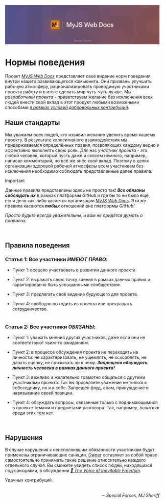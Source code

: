 <div>
    <img src='./docs/assets/specialForces.png'>
</div>

# Нормы поведения

Проект [_MyJS Web Docs_](https://github.com/mjdocs/myJS) представляет своё видение норм поведения
внутри нашего развивающегося комьюнити. Они призваны улучшить рабочую атмосферу, рационализировать
проводимую участниками проекта работу и в итоге сделать мир чуть-чуть лучше. Мы - _разработчики
проекта_ - приветствуем желание без исключения всех людей внести свой вклад в этот продукт любыми
возможными способами [_в рамках условий добровольных контрибуций_](/CONTRIBUTING.md).

## Наши стандарты

Мы уважаем всех людей, кто изъявил желание уделить время нашему проекту. В результате коллективного
взаимодействия мы придерживаемся определённых правил, позволяющих каждому верно и эффективно
выполнять свою роль. Для нас _участник проекта_ - это любой человек, который пусть даже и совсем
немного, например, написал комментарий, но всё же внёс свой вклад. Поэтому в целях организации
здоровой рабочей атмосферы всем участникам без исключения необходимо соблюдать представленные далее
правила.

> [!IMPORTANT]  
> Данные правила представлены здесь не просто так! **_Все обязаны соблюдать их_** в рамках платформы
> _GitHub_ и где бы то ни было ещё, если дело как-либо касается организации
> [_MyJS Web Docs_](https://github.com/mjdocs/myJS). Эти же правила касаются **_любых_** отношений
> вне платформы _GitHub!_
>
> _Просто будьте всегда уважительны, и вам не придётся думать о правилах._

<br>

## Правила поведения

### Статья 1: Все участники _ИМЕЮТ ПРАВО_:

-   Пункт 1: всецело участвовать в развитии данного проекта.

-   Пункт 2: выражать свою точку зрения в рамках данных правил и гарантированно быть услышанными
    сообществом.

-   Пункт 3: предлагать своё видение будующего для проекта.

-   Пункт 4: свободно выходить из проекта или прекращать сотрудничество.

#

### Статья 2: Все участники _ОБЯЗАНЫ_:

-   Пункт 1: уважать мнения других участников, даже если они не соответствуют чьим-то ожиданиям.

-   Пункт 2: в процессе обсуждения проекта не переходить на личности: не характеризовать, не
    ущемлять, не оскорблять, не давать оценку, не призывать ни к чему. **_Запрещено обсуждать
    личность человека в рамках данного проекта!_**

-   Пункт 3: вежливо и желательно грамотно общаться с другими участниками проекта. Так вы проявляете
    уважение не только к собеседнику, но и к себе. Запрещён флуд, спам, принуждение и навязывание
    своей позиции.

-   Пункт 4: обсуждать вопросы, связанные только с поднимающимися в проекте темами и предметами
    разговора. Так, например, _политики_ среди этих тем нет.

<br>

## Нарушения

В случае нарушения к неисполнившим обязанности участникам будут применены ограничивающие санкции.
[_Owner_](https://github.com/denlove) оставляет за собой право самостоятельно принимать такие
решение относительно каждого отдельного случая. Вы сможете увидеть список людей, находящихся под
санкциями, в обсуждении
[_🗽 The Voice of Inevitable Freedom_](https://github.com/orgs/mjdocs/discussions/36).

Удачных контрибуций.

<br>

<div align='right'><i>－ Special Forces, MJ Sheriff</i></div>
